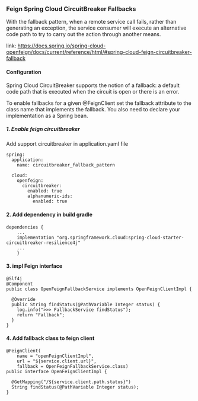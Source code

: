 ### Feign Spring Cloud CircuitBreaker Fallbacks

With the fallback pattern, when a remote service call fails, rather than generating an exception,
the service consumer will execute an alternative code path to try to carry out the action through another means.

link: https://docs.spring.io/spring-cloud-openfeign/docs/current/reference/html/#spring-cloud-feign-circuitbreaker-fallback

#### Configuration

Spring Cloud CircuitBreaker supports the notion of a fallback: 
a default code path that is executed when the circuit is open or there is an error. 

To enable fallbacks for a given @FeignClient set the fallback attribute to the class name that implements the fallback. 
You also need to declare your implementation as a Spring bean.

##### 1. Enable feign circuitbreaker

Add support circuitbreaker in application.yaml file

```
spring:
  application:
    name: circuitbreaker_fallback_pattern

  cloud:
    openfeign:
      circuitbreaker:
        enabled: true
        alphanumeric-ids:
          enabled: true
```

#### 2. Add dependency in build gradle

```
dependencies {
    ...
    implementation "org.springframework.cloud:spring-cloud-starter-circuitbreaker-resilience4j"
    ...
    }
```

#### 3. impl Feign interface

```
@Slf4j
@Component
public class OpenFeignFallbackService implements OpenFeignClientImpl {

  @Override
  public String findStatus(@PathVariable Integer status) {
    log.info(">>> FallbackService findStatus");
    return "Fallback";
  }
}
```

#### 4. Add fallback class to feign client

```
@FeignClient(
    name = "openFeignClientImpl",
    url = "${service.client.url}",
    fallback = OpenFeignFallbackService.class)
public interface OpenFeignClientImpl {

  @GetMapping("/${service.client.path.status}")
  String findStatus(@PathVariable Integer status);
}
```

